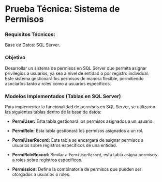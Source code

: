 # Prueba Técnica: Sistema de Permisos

### Requisitos Técnicos:
Base de Datos: SQL Server.

### Objetivo
Desarrollar un sistema de permisos en SQL Server que permita asignar privilegios a usuarios, ya sea a nivel de entidad o por registro individual. Este sistema gestionará los permisos de manera flexible, permitiendo asociarlos tanto a roles como a usuarios específicos.

### Modelos Implementados (Tablas en SQL Server)
Para implementar la funcionalidad de permisos en SQL Server, se utilizaron las siguientes tablas dentro de la base de datos:

- **PermiUser:** Esta tabla gestionará los permisos asignados a un usuario.
  
- **PermiRole:** Esta tabla gestionará los permisos asignados a un rol. 
  
- **PermiUserRecord:** Esta tabla se encargará de asignar permisos a usuarios sobre registros específicos de una entidad. 
  
- **PermiRoleRecord:** Similar a `PermiUserRecord`, esta tabla asigna permisos a roles sobre registros específicos. 

- **Permission:** Define la combinatoria de permisos que pueden ser otorgados a usuarios o roles. 
